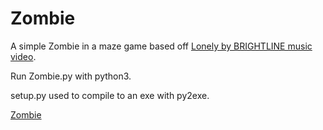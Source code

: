 # Zombie
A simple Zombie in a maze game based off [Lonely by BRIGHTLINE music video](https://www.youtube.com/watch?v=hPedlJhR0tE).

Run Zombie.py with python3.

setup.py used to compile to an exe with py2exe.

[Zombie](https://github.com/OldTechDreamer/zombie/blob/main/Example.png?raw=true "Zombie")
